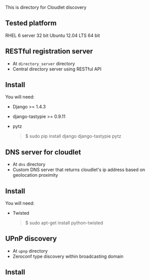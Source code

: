 This is directory for Cloudlet discovery

Tested platform
--------------------
RHEL 6 server 32 bit
Ubuntu 12.04 LTS 64 bit


RESTful registration server
----------------------------
- At ``directory_server`` directory
- Central directory server using RESTful API

## Install ##
You will need:
* Django >= 1.4.3
* django-tastypie >= 0.9.11
* pytz

	> $ sudo pip install django django-tastypie pytz


DNS server for cloudlet
-----------------------------
- At ``dns`` directory
- Custom DNS server that returns cloudlet's ip address based on geolocation proximity

## Install ##
You will need:
* Twisted

	> $ sudo apt-get install python-twisted


UPnP discovery
--------------------
- At ``upnp`` directory
- Zeroconf type discovery within broadcasting domain

## Install ##
